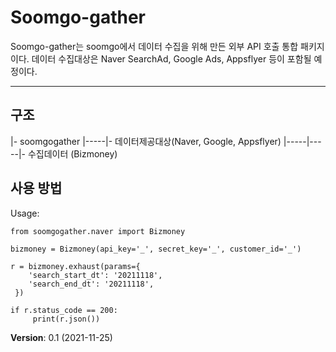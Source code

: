 # Soomgo-gather

Soomgo-gather는 soomgo에서 데이터 수집을 위해 만든 외부 API 호출 통합 패키지이다.
데이터 수집대상은 Naver SearchAd, Google Ads, Appsflyer 등이 포함될 예정이다.

---
## 구조
|- soomgogather 
|-----|- 데이터제공대상(Naver, Google, Appsflyer)
|-----|-----|- 수집데이터 (Bizmoney)


## 사용 방법
Usage:
```
from soomgogather.naver import Bizmoney

bizmoney = Bizmoney(api_key='_', secret_key='_', customer_id='_')

r = bizmoney.exhaust(params={
    'search_start_dt': '20211118',
    'search_end_dt': '20211118',
 })

if r.status_code == 200:
     print(r.json())
```

**Version**: 0.1 (2021-11-25)


